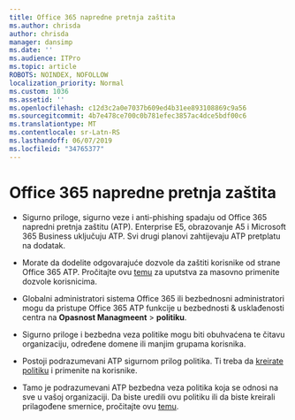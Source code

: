 ```yaml
---
title: Office 365 napredne pretnja zaštita
ms.author: chrisda
author: chrisda
manager: dansimp
ms.date: ''
ms.audience: ITPro
ms.topic: article
ROBOTS: NOINDEX, NOFOLLOW
localization_priority: Normal
ms.custom: 1036
ms.assetid: ''
ms.openlocfilehash: c12d3c2a0e7037b609ed4b31ee893108869c9a56
ms.sourcegitcommit: 4b7e478ce700c0b781efec3857ac4dce5bdf00c6
ms.translationtype: MT
ms.contentlocale: sr-Latn-RS
ms.lasthandoff: 06/07/2019
ms.locfileid: "34765377"
---
```

# <a name="office-365-advanced-threat-protection"></a>Office 365 napredne pretnja zaštita

- Sigurno priloge, sigurno veze i anti-phishing spadaju od Office 365 napredni pretnja zaštitu (ATP). Enterprise E5, obrazovanje A5 i Microsoft 365 Business uključuju ATP. Svi drugi planovi zahtijevaju ATP pretplatu na dodatak.

- Morate da dodelite odgovarajuće dozvole da zaštiti korisnike od strane Office 365 ATP. Pročitajte ovu [temu](https://docs.microsoft.com/office365/admin/subscriptions-and-billing/assign-licenses-to-users) za uputstva za masovno primenite dozvole korisnicima.

- Globalni administratori sistema Office 365 ili bezbednosni administratori mogu da pristupe Office 365 ATP funkcije u bezbednosti & usklađenosti centra na **Opasnost Managmeent** \> **politiku**.

- Sigurno priloge i bezbedna veza politike mogu biti obuhvaćena te čitavu organizaciju, određene domene ili manjim grupama korisnika.

- Postoji podrazumevani ATP sigurnom prilog politika. Ti treba da [kreirate politiku](https://docs.microsoft.com/office365/securitycompliance/set-up-atp-safe-attachments-policies) i primenite na korisnike.

- Tamo je podrazumevani ATP bezbedna veza politika koja se odnosi na sve u vašoj organizaciji. Da biste uredili ovu politiku ili da biste kreirali prilagođene smernice, pročitajte ovu [temu](https://docs.microsoft.com/office365/securitycompliance/set-up-atp-safe-links-policies).
